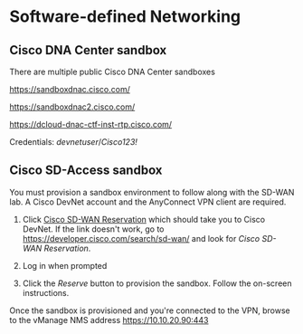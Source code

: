 # Software-defined Networking

## Cisco DNA Center sandbox

There are multiple public Cisco DNA Center sandboxes

<https://sandboxdnac.cisco.com/>

<https://sandboxdnac2.cisco.com/>

<https://dcloud-dnac-ctf-inst-rtp.cisco.com/>

Credentials: *devnetuser*/*Cisco123!*

## Cisco SD-Access sandbox

You must provision a sandbox environment to follow along with the SD-WAN lab. A Cisco DevNet account and the AnyConnect VPN client are required.

1. Click [Cisco SD-WAN Reservation](https://devnetsandbox.cisco.com/RM/Diagram/Index/c9679e49-6751-4f43-9bb4-9d7ee162b069?diagramType=Topology) which should take you to Cisco DevNet. If the link doesn't work, go to <https://developer.cisco.com/search/sd-wan/> and look for *Cisco SD-WAN Reservation*.

2. Log in when prompted

3. Click the *Reserve* button to provision the sandbox. Follow the on-screen instructions.

Once the sandbox is provisioned and you're connected to the VPN, browse to the vManage NMS address <https://10.10.20.90:443>